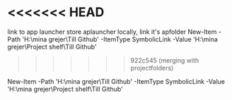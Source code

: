 <<<<<<< HEAD
﻿
=======
﻿link to app launcher
store aplauncher locally, link it's apfolder 
New-Item -Path 'H:\mina grejer\Till Github' -ItemType SymbolicLink -Value 'H:\mina grejer\Project shelf\Till Github'
>>>>>>> 922c545 (merging with projectfolders)

New-Item -Path 'H:\mina grejer\Till Github' -ItemType SymbolicLink -Value 'H:\mina grejer\Project shelf\Till Github'